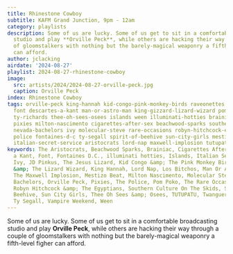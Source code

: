 ```yaml
---
title: Rhinestone Cowboy
subtitle: KAFM Grand Junction, 9pm - 12am
category: playlists
description: Some of us are lucky. Some of us get to sit in a comfortable broadcasting
  studio and play **Orville Peck**, while others are hacking their way through a couple
  of gloomstalkers with nothing but the barely-magical weaponry a fifth-level figher
  can afford.
author: jclacking
airdate: '2024-08-27'
playlist: 2024-08-27-rhinestone-cowboy
image:
  src: artists/2024/2024-08-27-orville-peck.jpg
  caption: Orville Peck
index: Rhinestone Cowboy
tags: orville-peck king-hannah kid-congo-pink-monkey-birds raveonettes los-bitchos
  font descartes-a-kant man-or-astro-man king-gizzard-lizard-wizard pom-poko jd-pinkus
  ty-richards thee-oh-sees-osees islands ween illuminati-hotties brainiac jesus-lizard
  pixies milton-nascimento cigarettes-after-sex beachwood-sparks southern-culture-on-skids
  nevada-bachelors ivy molecular-steve rare-occasions robyn-hitchcock-egyptians vampire-weekend
  police fontaines-d-c ty-segall spirit-of-beehive sun-city-girls mestizo-beat twanguero
  italian-secret-service aristocrats lord-nap maxwell-implosion tutupatu
keywords: The Aristocrats, Beachwood Sparks, Brainiac, Cigarettes After Sex, Descartes
  a Kant, Font, Fontaines D.C., illuminati hotties, Islands, Italian Secret Service,
  Ivy, JD Pinkus, The Jesus Lizard, Kid Congo &amp; The Pink Monkey Birds, King Gizzard
  &amp; The Lizard Wizard, King Hannah, Lord Nap, Los Bitchos, Man Or Astro-man?,
  The Maxwell Implosion, Mestizo Beat, Milton Nascimento, Molecular Steve, Nevada
  Bachelors, Orville Peck, Pixies, The Police, Pom Poko, The Rare Occasions, The Raveonettes,
  Robyn Hitchcock &amp; The Egyptians, Southern Culture On The Skids, Spirit of the
  Beehive, Sun City Girls, Thee Oh Sees &amp; Osees, TUTUPATU, Twanguero, Ty Richards,
  Ty Segall, Vampire Weekend, Ween
---
```

Some of us are lucky. Some of us get to sit in a comfortable broadcasting studio and play **Orville Peck**, while others are hacking their way through a couple of gloomstalkers with nothing but the barely-magical weaponry a fifth-level figher can afford.
